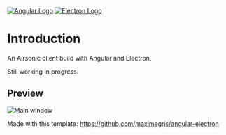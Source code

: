 [![Angular Logo](https://www.vectorlogo.zone/logos/angular/angular-icon.svg)](https://angular.io/) [![Electron Logo](https://www.vectorlogo.zone/logos/electronjs/electronjs-icon.svg)](https://electronjs.org/)

# Introduction

An Airsonic client build with Angular and Electron.

Still working in progress.

## Preview

![Main window](https://i.imgur.com/rO9CRUV.png)


Made with this template: https://github.com/maximegris/angular-electron
